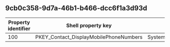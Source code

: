 ## 9cb0c358-9d7a-46b1-b466-dcc6f1a3d93d

Property identifier | Shell property key | Shell name | Alias
--- | --- | --- | ---
100 | PKEY_Contact_DisplayMobilePhoneNumbers | System.Contact.DisplayMobilePhoneNumbers | 

